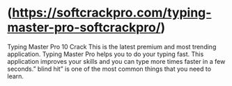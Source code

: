 # (https://softcrackpro.com/typing-master-pro-softcrackpro/)
Typing Master Pro 10 Crack This is the latest premium and most trending application. Typing Master Pro helps you to do your typing fast. This application improves your skills and you can type more times faster in a few seconds.” blind hit” is one of the most common things that you need to learn. 

